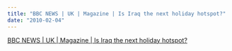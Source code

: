 ```yaml
---
title: "BBC NEWS | UK | Magazine | Is Iraq the next holiday hotspot?"
date: "2010-02-04"
---
```


[BBC NEWS | UK | Magazine | Is Iraq the next holiday hotspot?](http://news.bbc.co.uk/2/hi/uk_news/magazine/8352234.stm)
